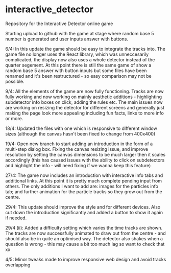 # interactive_detector
Repository for the Interactive Detector online game

Starting upload to github with the game at stage where random base 5 number is generated and user inputs answer with buttons.

6/4: In this update the game should be easy to integrate the tracks into. The game file no longer uses the React library, which was unneccesarily complicated, the display now also uses a whole detector instead of the quarter segement. At this point there is still the same game of show a random base 5 answer with button inputs but some files have been renamed and it's been restructured - so easy comparison may not be possible.

9/4: All the elements of the game are now fully functioning. Tracks are now fully working and now working on mainly aesthetic additions - highlighting subdetector info boxes on click, adding the rules etc. The main issues now are working on resizing the detector for different screens and generally just making the page look more appealing including fun facts, links to more info or more.

18/4: Updated the files with one which is responsive to different window sizes (although the canvas hasn't been fixed to change from 400x400)

19/4: Open new branch to start adding an introduction in the form of a multi-step dialog box. Fixing the canvas resizing issue, and improve resolution by setting the canvas dimensions to be much larger then it scales accordingly (this has caused issues with the ability to click on subdetectors and highlight the info - will need fixing if we wanna keep this feature)

27/4: The game now includes an introduction with interactive info tabs and additional links. At this point it is pretty much complete pending input from others. The only additions I want to add are: images for the particles info tab; and further animation for the particle tracks so they grow out from the centre.

29/4: This update should improve the style and for different devices. Also cut down the introduction significantly and added a button to show it again if needed.

29/4 (ii): Added a difficulty setting which varies the time tracks are shown. The tracks are now successfully animated to draw out from the centre - and should also be in quite an optimised way. The detector also shakes when a question is wrong - this may cause a bit too much lag so want to check that xx

4/5: Minor tweaks made to improve responsive web design and avoid tracks overlapping
